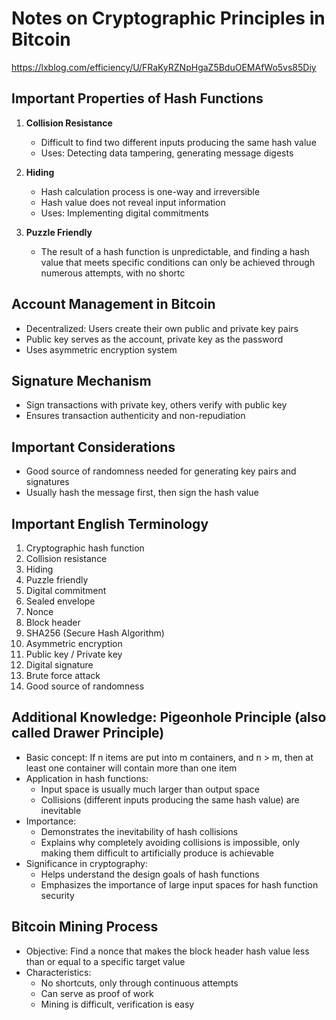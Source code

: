 # Notes on Cryptographic Principles in Bitcoin

https://lxblog.com/efficiency/U/FRaKyRZNpHgaZ5BduOEMAfWo5vs85Diy

## Important Properties of Hash Functions

1. **Collision Resistance**

   - Difficult to find two different inputs producing the same hash value
   - Uses: Detecting data tampering, generating message digests

2. **Hiding**

   - Hash calculation process is one-way and irreversible
   - Hash value does not reveal input information
   - Uses: Implementing digital commitments

3. **Puzzle Friendly**
   - The result of a hash function is unpredictable, and finding a hash value that meets specific conditions can only be achieved through numerous attempts, with no shortc

## Account Management in Bitcoin

- Decentralized: Users create their own public and private key pairs
- Public key serves as the account, private key as the password
- Uses asymmetric encryption system

## Signature Mechanism

- Sign transactions with private key, others verify with public key
- Ensures transaction authenticity and non-repudiation

## Important Considerations

- Good source of randomness needed for generating key pairs and signatures
- Usually hash the message first, then sign the hash value

## Important English Terminology

1. Cryptographic hash function
2. Collision resistance
3. Hiding
4. Puzzle friendly
5. Digital commitment
6. Sealed envelope
7. Nonce
8. Block header
9. SHA256 (Secure Hash Algorithm)
10. Asymmetric encryption
11. Public key / Private key
12. Digital signature
13. Brute force attack
14. Good source of randomness

## Additional Knowledge: Pigeonhole Principle (also called Drawer Principle)

- Basic concept: If n items are put into m containers, and n > m, then at least one container will contain more than one item
- Application in hash functions:
  - Input space is usually much larger than output space
  - Collisions (different inputs producing the same hash value) are inevitable
- Importance:
  - Demonstrates the inevitability of hash collisions
  - Explains why completely avoiding collisions is impossible, only making them difficult to artificially produce is achievable
- Significance in cryptography:
  - Helps understand the design goals of hash functions
  - Emphasizes the importance of large input spaces for hash function security

## Bitcoin Mining Process

- Objective: Find a nonce that makes the block header hash value less than or equal to a specific target value
- Characteristics:
  - No shortcuts, only through continuous attempts
  - Can serve as proof of work
  - Mining is difficult, verification is easy
